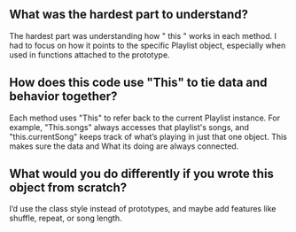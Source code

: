 
## What was the hardest part to understand?
The hardest part was understanding how  " this " works in each method. I had to focus on 
how it points to the specific Playlist object, especially when used in
functions attached to the prototype.

## How does this code use "This" to tie data and behavior together?
Each method uses "This" to refer back to the current Playlist instance.
For example, "This.songs" always accesses that playlist's songs, and 
"this.currentSong" keeps track 
of what’s playing in just that one object. This makes sure the
data and What its doing are always connected.

## What would you do differently if you wrote this object from scratch?
I’d use the class style instead of prototypes, and maybe add features
like shuffle, repeat, or song length.
